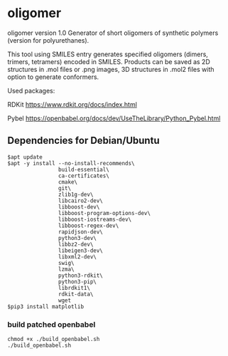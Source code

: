 # oligomer
oligomer version 1.0
Generator of short oligomers of synthetic polymers (version for polyurethanes).

This tool using SMILES entry generates specified oligomers (dimers, trimers, tetramers) encoded in SMILES.
Products can be saved as 2D structures in .mol files or .png images, 3D structures in .mol2 files with option to generate conformers. 

Used packages:

RDKit https://www.rdkit.org/docs/index.html

Pybel https://openbabel.org/docs/dev/UseTheLibrary/Python_Pybel.html

## Dependencies for Debian/Ubuntu
```
$apt update
$apt -y install --no-install-recommends\
                build-essential\
                ca-certificates\
                cmake\
                git\
                zlib1g-dev\
                libcairo2-dev\
                libboost-dev\
                libboost-program-options-dev\
                libboost-iostreams-dev\
                libboost-regex-dev\
                rapidjson-dev\
                python3-dev\
                libbz2-dev\
                libeigen3-dev\
                libxml2-dev\
                swig\
                lzma\
                python3-rdkit\
                python3-pip\
                librdkit1\
                rdkit-data\
                wget
$pip3 install matplotlib
```
### build patched openbabel
```
chmod +x ./build_openbabel.sh
./build_openbabel.sh
```

